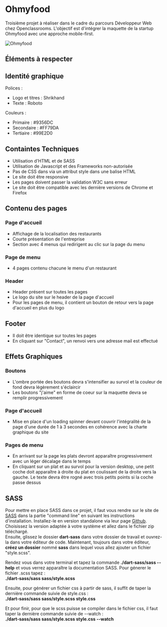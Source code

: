 # Ohmyfood

Troisième projet à réaliser dans le cadre du parcours Développeur Web chez Openclassrooms. L'objectif est d'intégrer la maquette de la startup Ohmyfood avec une approche mobile-first. 

![Ohmyfood](https://user.oc-static.com/upload/2020/08/24/15982605908418_Maquettes%20Ohmyfood.jpg)

## Éléments à respecter

## Identité graphique

Polices : 
- Logo et titres : Shrikhand 
- Texte : Roboto 

Couleurs : 
- Primaire : #9356DC 
- Secondaire : #FF79DA 
- Tertiaire : #99E2D0

## Containtes Techniques

- Utilisation d'HTML et de SASS 
- Utilisation de Javascript et des Frameworks non-autorisée 
- Pas de CSS dans via un attribut style dans une balise HTML 
- Le site doit être responsive 
- Les pages doivent passer la validation W3C sans erreur
- Le site doit être compatible avec les dernière versions de Chrome et Firefox 

## Contenu des pages

### Page d'accueil

- Affichage de la localisation des restaurants
- Courte présentation de l'entreprise
- Section avec 4 menus qui redirigent au clic sur la page du menu 

### Page de menu

- 4 pages contenu chacune le menu d'un restaurant

### Header

- Header présent sur toutes les pages 
- Le logo du site sur le header de la page d'accueil
- Pour les pages de menu, il contient un bouton de retour vers la page d'accueil en plus du logo

## Footer

- Il doit être identique sur toutes les pages 
- En cliquant sur "Contact", un renvoi vers une adresse mail est effectué 


## Effets Graphiques

### Boutons 
- L'ombre portée des boutons devra s'intensifier au survol et la couleur de fond devra légèrement s'éclaircir
- Les boutons "j'aime" en forme de coeur sur la maquette devra se remplir progressivement

### Page d'accueil 
- Mise en place d'un loading spinner devant couvrir l'intégralité de la page d'une durée de 1 à 3 secondes en cohérence avec la charte graphique du site 
  
### Pages de menu 
- En arrivant sur la page les plats devront apparaître progressivement avec un léger décalage dans le temps 
- En cliquant sur un plat et au survol pour la version desktop, une petit coche doit apparaître à droite du plat en coulissant de la droite vers la gauche. Le texte devra être rogné avec trois petits points si la coche passe dessus

## SASS 

Pour mettre en place SASS dans ce projet, il faut vous rendre sur le site de [SASS](https://sass-lang.com/install) dans la partie "command line" en suivant les instructions d'installation. Installez-le en version standalone via leur page [Github](https://github.com/sass/dart-sass/releases/tag/1.32.13). Choisissez la version adaptée à votre système et allez dans le fichier zip téléchargé.  
Ensuite, glissez le dossier **dart-sass** dans votre dossier de travail et ouvrez-la dans votre éditeur de code.   Maintenant, toujours dans votre éditeur, **créez un dossier** nommé **sass** dans lequel vous allez ajouter un fichier "style.scss".
  
Rendez vous dans votre terminal et tapez la commande   **./dart-sass/sass --help**  et vous verrez apparaître la documentation SASS. Pour génerer le fichier .scss tapez :   
**./dart-sass/sass sass/style.scss**  

Ensuite, pour générer un fichier css à partir de sass, il suffit de taper la dernière commande suivie de style.css :   
**./dart-sass/sass sass/style.scss style.css**  

Et pour finir, pour que le scss puisse se compiler dans le fichier css, il faut taper la dernière commande suivie de --watch :   
**./dart-sass/sass sass/style.scss style.css --watch**